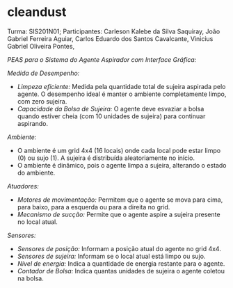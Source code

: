 # cleandust


Turma: SIS201N01;
Participantes:
Carleson Kalebe da Silva Saquiray,
João Gabriel Ferreira Aguiar,
Carlos Eduardo dos Santos Cavalcante,
Vinicius Gabriel Oliveira Pontes,


*PEAS para o Sistema do Agente Aspirador com Interface Gráfica:*

*Medida de Desempenho:*
- *Limpeza eficiente:* Medida pela quantidade total de sujeira aspirada pelo agente. O desempenho ideal é manter o ambiente completamente limpo, com zero sujeira.
- *Capacidade da Bolsa de Sujeira:* O agente deve esvaziar a bolsa quando estiver cheia (com 10 unidades de sujeira) para continuar aspirando.

*Ambiente:*
- O ambiente é um grid 4x4 (16 locais) onde cada local pode estar limpo (0) ou sujo (1). A sujeira é distribuída aleatoriamente no início.
- O ambiente é dinâmico, pois o agente limpa a sujeira, alterando o estado do ambiente.

*Atuadores:*
- *Motores de movimentação:* Permitem que o agente se mova para cima, para baixo, para a esquerda ou para a direita no grid.
- *Mecanismo de sucção:* Permite que o agente aspire a sujeira presente no local atual.

*Sensores:*
- *Sensores de posição:* Informam a posição atual do agente no grid 4x4.
- *Sensores de sujeira:* Informam se o local atual está limpo ou sujo.
- *Nível de energia:* Indica a quantidade de energia restante para o agente.
- *Contador de Bolsa:* Indica quantas unidades de sujeira o agente coletou na bolsa.
